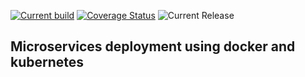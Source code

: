 [![Current build](https://github.com/mohamedkdidi/microservices-architecture-docker-kubernetes/actions/workflows/CI.yml/badge.svg)](https://github.com/mohamedkdidi/microservices-architecture-docker-kubernetes/actions/workflows/CI.yml)
[![Coverage Status](https://coveralls.io/repos/github/mohamedkdidi/microservices-architecture-docker-kubernetes/badge.svg?branch=main)](https://coveralls.io/github/mohamedkdidi/microservices-architecture-docker-kubernetes?branch=main)
![Current Release](https://img.shields.io/github/release/mohamedkdidi/microservices-architecture-docker-kubernetes/all.svg)

## Microservices deployment using docker and kubernetes
